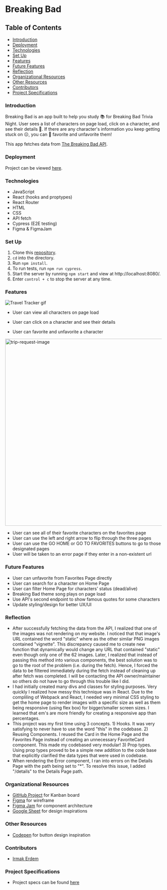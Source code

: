 # Breaking Bad

## Table of Contents
- [Introduction](#introduction)
- [Deployment](#deployment)
- [Technologies](#technologies)
- [Set Up](#set-up)
- [Features](#features)
- [Future Features](#future-features)
- [Reflection](#reflection)
- [Organizational Resources](#organizational-resources)
- [Other Resources](#other-resources)
- [Contributors](#contributors)
- [Project Specifications](#project-specifications)

### Introduction
Breaking Bad is an app built to help you study 📚 for Breaking Bad Trivia Night. User sees a list of characters on page load, click on a character, and see their details 📝. If there are any character's information you keep getting stuck on 😖, you can 💚 favorite and unfavorite them!

This app fetches data from [The Breaking Bad API](https://breakingbadapi.com/).

### Deployment
Project can be viewed [here](https://breaking-bad-ie.herokuapp.com/).

### Technologies
- JavaScript
- React (hooks and proptypes)
- React Router
- HTML
- CSS
- API fetch
- Cypress (E2E testing)
- Figma & FigmaJam

### Set Up
1. Clone this [repository](https://github.com/irmakerdem/breaking-bad).
2. `cd` into the directory.
3. Run `npm install`.
4. To run tests, run `npm run cypress`.
5. Start the server by running `npm start` and view at http://localhost:8080/.
6. Enter `control + c` to stop the server at any time.

### Features
![Travel Tracker gif](https://media.giphy.com/media/vhA6AzFigFfxUQcfg9/giphy.gif)

- User can view all characters on page load

- User can click on a character and see their details

- User can favorite and unfavorite a character 

<img width="600" alt="trip-request-image" src="https://user-images.githubusercontent.com/90080658/173740878-c7021c3b-656c-4410-9490-50ff6b8522b3.png">

- User can see all of their favorite characters on the favorites page
- User can use the left and right arrow to flip through the three pages
- User can use the GO HOME or GO TO FAVORITES buttons to go to those designated pages
- User will be taken to an error page if they enter in a non-existent url

### Future Features
- User can unfavorite from Favorites Page directly
- User can search for a character on Home Page
- User can filter Home Page for characters' status (dead/alive)
- Breaking Bad theme song plays on page load
- Use API's second endpoint to show famous quotes for some characters
- Update styling/design for better UX/UI

### Reflection
- After successfully fetching the data from the API, I realized that one of the images was not rendering on my website. I noticed that that image's URL contained the word "static" where as the other similar PNG images contained "vignette". This discrepancy caused me to create new function that dynamically would change any URL that contained "static" even though only one of the 62 images. Later, I realized that instead of passing this method into various components, the best solution was to go to the root of the problem (i.e. during the fetch). Hence, I forced the data to be filtered immediately during the fetch instead of cleaning up after fetch was completed. I will be contacting the API owner/maintainer so others do not have to go through this trouble like I did.
- I had initially created many divs and classes for styling purposes. Very quickly I realized how messy this technique was in React. Due to the compliling of Webpack and React, I needed very minimal CSS styling to get the home page to render images with a specific size as well as them being responsive (using flex box) for bigger/smaller screen sizes. I learned that em's are more friendly for creating a responsive app than percentages.
- This project was my first time using 3 concepts. 1) Hooks. It was very satisfying to never have to use the word "this" in the codebase. 2) Reusing Components. I reused the Card in the Home Page and the Favorites Page instead of creating an unnecessary FavoriteCard component. This made my codebased very modular! 3) Prop types. Using prop types proved to be a simple new addition to the code base that explicitly clarified the data types that were used in codebase. 
- When rendering the Error component, I ran into errors on the Details Page with the path being set to "*". To resolve this issue, I added "/details" to the Details Page path.

### Organizational Resources
- [GitHub Project](https://github.com/users/irmakerdem/projects/2/views/1) for Kanban board
- [Figma](https://www.figma.com/file/uGW24Re7pa9mSMlTnkpDGR/Breaking-Bad?node-id=0%3A1) for wireframe
- [Figma Jam](https://www.figma.com/file/VqcLrxrZ6faFDn395G43vJ/Breaking-Bad---Component-Architecture?node-id=0%3A1) for component architecture
- [Google Sheet](https://docs.google.com/document/d/1r3kwnpzY3t_LQJT2IMmYBdd87Yog0OqJi-PnhAvyNR8) for design inspirations

### Other Resources
- [Codepen](https://codepen.io/comehope/pen/PdaNXw) for button design inspiration

### Contributors
- [Irmak Erdem](https://www.linkedin.com/in/irmakerdem/)

### Project Specifications
- Project specs can be found [here](https://frontend.turing.edu/projects/module-3/showcase.html)
